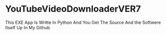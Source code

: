 # YouTubeVideoDownloaderVER7
This EXE App Is Writte In Python And You Get The Source And the Softwere Itself Up In My Github

